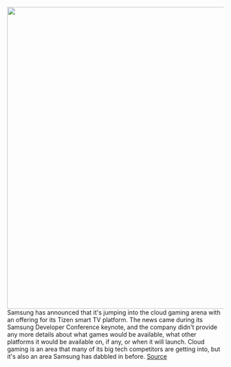 <img src='https://cdn.vox-cdn.com/thumbor/MA3DlZrrfGynbL51jiBLFmVZ_Ag=/0x0:2880x1614/1200x800/filters:focal(1486x495:1946x955)/cdn.vox-cdn.com/uploads/chorus_image/image/70048328/Screen_Shot_2021_10_26_at_11.09.32.0.png' width='700px' /><br/>
Samsung has announced that it's jumping into the cloud gaming arena with an offering for its Tizen smart TV platform. The news came during its Samsung Developer Conference keynote, and the company didn't provide any more details about what games would be available, what other platforms it would be available on, if any, or when it will launch. Cloud gaming is an area that many of its big tech competitors are getting into, but it's also an area Samsung has dabbled in before.
<a href='https://www.theverge.com/2021/10/26/22747063/samsung-cloud-gaming-service-tizen-tv-announcement'> Source <a/>
